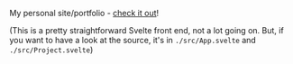 My personal site/portfolio - [check it out](https://jwlarocque.com/)!

(This is a pretty straightforward Svelte front end, not a lot going on.  But, if you want to have a look at the source, it's in `./src/App.svelte` and `./src/Project.svelte`)